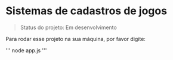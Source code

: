 # Sistemas de cadastros de jogos

> Status do projeto: Em desenvolvimento

Para rodar esse projeto na sua máquina, por favor digite:

'''
node app.js
'''



